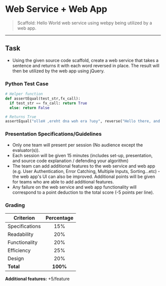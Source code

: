 # Web Service + Web App
> Scaffold: Hello World web service using webpy being utilized by a web app.

***
## Task
* Using the given source code scaffold, create a web service that takes a sentence and returns it with each word reversed in place. The result will then be utilized by the web app using jQuery.

### Python Test Case
```python
# Helper function
def assertEqual(test_str,fx_call):
  if test_str == fx_call: return True
  else: return False

# Returns True
assertEqual("olleH ,ereht dna woh era ?uoy", reverse("Hello there, and how are you?"))

```

### Presentation Specifications/Guidelines
* Only one team will present per session (No audience except the evaluator(s)).
* Each session will be given 15 minutes (includes set-up, presentation, and source code explanation / defending your algorithm)
* The team can add additional features to the web service and web app (e.g. User Authentication, Error Catching, Multiple Inputs, Sorting...etc) -the web app's UI can also be improved. Additional points will be given for teams who are able to add additional features.
* Any failure on the web service and web app  functionality will correspond to a point deduction to the total score (-5 points per line).

### Grading

| Criterion | Percentage |
| ---- | :----: |
| Specifications| 15% |
| Readability | 20% |
| Functionality | 20% |
| Efficiency | 25% |
| Design | 20% |
| **Total** | **100%** |

**Additional features:** +5/feature

